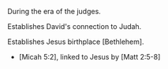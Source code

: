 During the era of the judges.

Establishes David's connection to Judah.

Establishes Jesus birthplace [Bethlehem].
- [Micah 5:2], linked to Jesus by [Matt 2:5-8]
